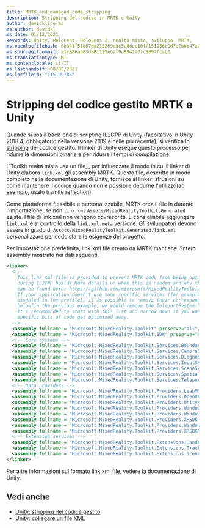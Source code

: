 ```yaml
---
title: MRTK_and_managed_code_stripping
description: Stripping del codice in MRTK e Unity
author: davidkline-ms
ms.author: davidkl
ms.date: 01/12/2021
keywords: Unity, HoloLens, HoloLens 2, realtà mista, sviluppo, MRTK,
ms.openlocfilehash: 6b341f51b07da215269e3c3e0dee10ff151956b9d7e7b0c47e25fbbe9d4694c0
ms.sourcegitcommit: a1c086aa83d381129e62f9d8942f0fc889ffcab0
ms.translationtype: MT
ms.contentlocale: it-IT
ms.lasthandoff: 08/05/2021
ms.locfileid: "115199783"
---
```

# <a name="mrtk-and-unity-managed-code-stripping"></a>Stripping del codice gestito MRTK e Unity

Quando si usa il back-end di scripting IL2CPP di Unity (facoltativo in Unity 2018.4, obbligatorio nella versione 2019 e nelle più recente), si verifica lo [stripping](https://docs.unity3d.com/Manual/ManagedCodeStripping.html) del codice gestito.
Il linker di Unity esegue questo processo per ridurre le dimensioni binarie e per ridurre i tempi di compilazione.

L'Toolkit realtà mista usa un file, , per influenzare il modo in cui il linker di Unity elabora `link.xml` gli assembly MRTK. Questo file, descritto in modo completo nella documentazione di Unity, fornisce al linker istruzioni su come mantenere il codice quando non è possibile dedurne [l'utilizzo](https://docs.unity3d.com/Manual/ManagedCodeStripping.html#LinkXML)(ad esempio, usato tramite reflection).

Come piattaforma flessibile e personalizzabile, MRTK crea il file in durante l'importazione, se non `link.xml` `Assets/MixedRealityToolkit.Generated` esiste. I file di link.xml non vengono sovrascritti. È consigliabile aggiungere `link.xml` e al controllo della `link.xml.meta` versione. Gli sviluppatori devono essere in grado di `Assets/MixedRealityToolkit.Generated/link.xml` personalizzare per soddisfare le esigenze del progetto.

Per impostazione predefinita, link.xml file creato da MRTK mantiene l'intero assembly mostrato nei dati seguenti.

``` xml
<linker> 
  <!-- 
    This link.xml file is provided to prevent MRTK code from being optimized away 
    during IL2CPP builds.More details on when this is needed and why this is needed 
    can be found here: https://github.com/microsoft/MixedRealityToolkit-Unity/issues/5273 
    If your application doesn't use some specific services (for example, if teleportation system is 
    disabled in the profile), it is possible to remove their corresponding lines down 
    below(in the previous example, we would remove the TeleportSystem below). 
    It's recommended to start with this list and narrow down if you want to ensure 
    specific bits of code get optimized away. 
  --> 
  <assembly fullname = "Microsoft.MixedReality.Toolkit" preserve="all"/> 
  <assembly fullname = "Microsoft.MixedReality.Toolkit.SDK" preserve="all"/> 
  <!-- Core systems --> 
  <assembly fullname = "Microsoft.MixedReality.Toolkit.Services.BoundarySystem" preserve="all"/> 
  <assembly fullname = "Microsoft.MixedReality.Toolkit.Services.CameraSystem" preserve="all"/> 
  <assembly fullname = "Microsoft.MixedReality.Toolkit.Services.DiagnosticsSystem" preserve="all"/> 
  <assembly fullname = "Microsoft.MixedReality.Toolkit.Services.InputSystem" preserve="all"/> 
  <assembly fullname = "Microsoft.MixedReality.Toolkit.Services.SceneSystem" preserve="all"/> 
  <assembly fullname = "Microsoft.MixedReality.Toolkit.Services.SpatialAwarenessSystem" preserve="all"/> 
  <assembly fullname = "Microsoft.MixedReality.Toolkit.Services.TeleportSystem" preserve="all"/> 
  <!-- Data providers --> 
  <assembly fullname = "Microsoft.MixedReality.Toolkit.Providers.LeapMotion" preserve="all"/> 
  <assembly fullname = "Microsoft.MixedReality.Toolkit.Providers.OpenVR" preserve="all"/> 
  <assembly fullname = "Microsoft.MixedReality.Toolkit.Providers.UnityAR" preserve="all"/> 
  <assembly fullname = "Microsoft.MixedReality.Toolkit.Providers.WindowsMixedReality.Shared" preserve="all"/> 
  <assembly fullname = "Microsoft.MixedReality.Toolkit.Providers.WindowsMixedReality" preserve="all"/> 
  <assembly fullname = "Microsoft.MixedReality.Toolkit.Providers.XRSDK.WindowsMixedReality" preserve="all"/> 
  <assembly fullname = "Microsoft.MixedReality.Toolkit.Providers.WindowsVoiceInput" preserve="all"/> 
  <assembly fullname = "Microsoft.MixedReality.Toolkit.Providers.XRSDK" preserve="all"/> 
  <!-- Extension services --> 
  <assembly fullname = "Microsoft.MixedReality.Toolkit.Extensions.HandPhysics" preserve="all"/> 
  <assembly fullname = "Microsoft.MixedReality.Toolkit.Extensions.Tracking" preserve="all"/> 
  <assembly fullname = "Microsoft.MixedReality.Toolkit.Extensions.SceneTransitionService" preserve="all"/> 
</linker>
```

Per altre informazioni sul formato link.xml file, vedere la documentazione di Unity.

## <a name="see-also"></a>Vedi anche

- [Unity: stripping del codice gestito](https://docs.unity3d.com/Manual/ManagedCodeStripping.html)
- [Unity: collegare un file XML](https://docs.unity3d.com/Manual/ManagedCodeStripping.html#LinkXML)
